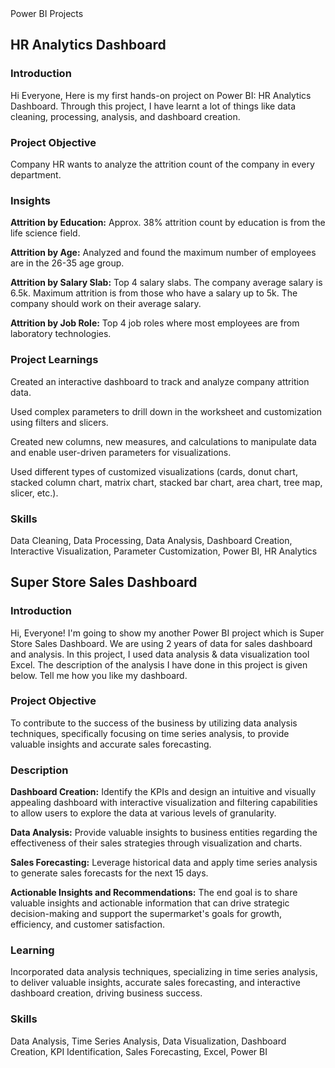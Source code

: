 <!DOCTYPE html>
<html>
<head>
    Power BI Projects
   
</head>
<body>

<div class="project">
    <h2>HR Analytics Dashboard</h2>
    <div class="section">
        <h3>Introduction</h3>
        <p>Hi Everyone, Here is my first hands-on project on Power BI: HR Analytics Dashboard. Through this project, I have learnt a lot of things like data cleaning, processing, analysis, and dashboard creation.</p>
    </div>
    <div class="section">
        <h3>Project Objective</h3>
        <p>Company HR wants to analyze the attrition count of the company in every department.</p>
    </div>
    <div class="section">
        <h3>Insights</h3>
        <p><strong>Attrition by Education:</strong> Approx. 38% attrition count by education is from the life science field.</p>
        <p><strong>Attrition by Age:</strong> Analyzed and found the maximum number of employees are in the 26-35 age group.</p>
        <p><strong>Attrition by Salary Slab:</strong> Top 4 salary slabs. The company average salary is 6.5k. Maximum attrition is from those who have a salary up to 5k. The company should work on their average salary.</p>
        <p><strong>Attrition by Job Role:</strong> Top 4 job roles where most employees are from laboratory technologies.</p>
    </div>
    <div class="section">
        <h3>Project Learnings</h3>
        <p>Created an interactive dashboard to track and analyze company attrition data.</p>
        <p>Used complex parameters to drill down in the worksheet and customization using filters and slicers.</p>
        <p>Created new columns, new measures, and calculations to manipulate data and enable user-driven parameters for visualizations.</p>
        <p>Used different types of customized visualizations (cards, donut chart, stacked column chart, matrix chart, stacked bar chart, area chart, tree map, slicer, etc.).</p>
    </div>
    <div class="section">
        <h3>Skills</h3>
        <p>Data Cleaning, Data Processing, Data Analysis, Dashboard Creation, Interactive Visualization, Parameter Customization, Power BI, HR Analytics</p>
    </div>
</div>

<div class="project">
    <h2>Super Store Sales Dashboard</h2>
    <div class="section">
        <h3>Introduction</h3>
        <p>Hi, Everyone! I'm going to show my another Power BI project which is Super Store Sales Dashboard. We are using 2 years of data for sales dashboard and analysis. In this project, I used data analysis & data visualization tool Excel. The description of the analysis I have done in this project is given below. Tell me how you like my dashboard.</p>
    </div>
    <div class="section">
        <h3>Project Objective</h3>
        <p>To contribute to the success of the business by utilizing data analysis techniques, specifically focusing on time series analysis, to provide valuable insights and accurate sales forecasting.</p>
    </div>
    <div class="section">
        <h3>Description</h3>
        <p><strong>Dashboard Creation:</strong> Identify the KPIs and design an intuitive and visually appealing dashboard with interactive visualization and filtering capabilities to allow users to explore the data at various levels of granularity.</p>
        <p><strong>Data Analysis:</strong> Provide valuable insights to business entities regarding the effectiveness of their sales strategies through visualization and charts.</p>
        <p><strong>Sales Forecasting:</strong> Leverage historical data and apply time series analysis to generate sales forecasts for the next 15 days.</p>
        <p><strong>Actionable Insights and Recommendations:</strong> The end goal is to share valuable insights and actionable information that can drive strategic decision-making and support the supermarket's goals for growth, efficiency, and customer satisfaction.</p>
    </div>
    <div class="section">
        <h3>Learning</h3>
        <p>Incorporated data analysis techniques, specializing in time series analysis, to deliver valuable insights, accurate sales forecasting, and interactive dashboard creation, driving business success.</p>
    </div>
    <div class="section">
        <h3>Skills</h3>
        <p>Data Analysis, Time Series Analysis, Data Visualization, Dashboard Creation, KPI Identification, Sales Forecasting, Excel, Power BI</p>
    </div>
</div>

</body>
</html>

